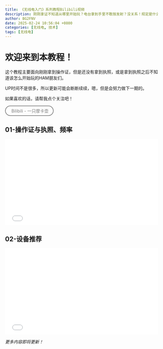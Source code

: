 ```yaml
---
title: 《无线电入门》系列教程Bilibili视频
description: 刚刚拿证不知道从哪里开始玩？电台拿到手里不敢按发射？没关系！规定是什么，电台怎么选，中继怎么用...这些视频我会详细告诉你
author: BG2FNV
date: 2025-02-24 10:56:04 +0800
categories: [无线电, 技术]
tags: [无线电]
---
```

# 欢迎来到本教程！
这个教程主要面向刚刚拿到操作证，但是还没有拿到执照，或是拿到执照之后不知道该怎么开始玩的HAM朋友们。

UP时间不是很多，所以更新可能会断断续续，嗯，但是会努力做下一期的。

如果喜欢的话，请帮我点个关注吧！

<a href="https://space.bilibili.com/452038587" target="_blank" style="text-decoration: none; background: transparent; border: 2px solid gray; color: gray; padding: 5px 15px; border-radius: 50px; display: inline-block; text-align: center;">
  Bilibili - 一只摩卡壶</a>

## 01-操作证与执照、频率
<div style="position: relative; width: 100%; padding-bottom: 56.25%; height: 0; overflow: hidden;">
    <iframe src="//player.bilibili.com/player.html?aid=114056597870251&bvid=BV177AdeSEbq&cid=28547943050&p=1&high_quality=1&danmaku=1&autoplay=0" allowfullscreen="allowfullscreen" style="position: absolute; top: 0; left: 0; width: 100%; height: 100%; border: 0;" sandbox="allow-top-navigation allow-same-origin allow-forms allow-scripts"></iframe>
</div>

## 02-设备推荐
<div style="position: relative; width: 100%; padding-bottom: 56.25%; height: 0; overflow: hidden;">
    <iframe src="//player.bilibili.com/player.html?aid=114257874129479&bvid=BV1SgZHYZEbP&cid=29171189508&p=1&high_quality=1&danmaku=1&autoplay=0" allowfullscreen="allowfullscreen" style="position: absolute; top: 0; left: 0; width: 100%; height: 100%; border: 0;" sandbox="allow-top-navigation allow-same-origin allow-forms allow-scripts"></iframe>
</div>

*更多内容即将更新！*
